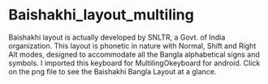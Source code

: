 # Baishakhi_layout_multiling
Baishakhi layout is actually developed by SNLTR, a Govt. of India organization. This layout is phonetic in nature with Normal, Shift and Right Alt modes, designed to accommodate all the Bangla alphabetical signs and symbols. I imported this keyboard for MultilingOkeyboard for android.
Click on the png file to see the Baishakhi Bangla Layout at a glance.
